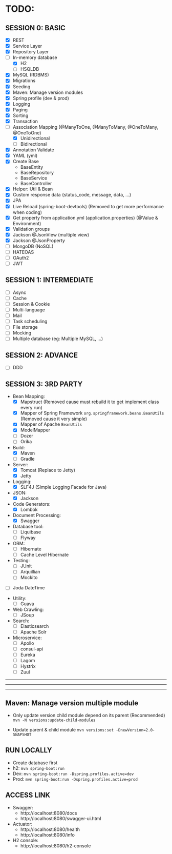 # TODO:

## SESSION 0: BASIC
- [x] REST
- [x] Service Layer
- [x] Repository Layer
- [ ] In-memory database
  + [x] H2
  + [ ] HSQLDB
- [x] MySQL (RDBMS)
- [x] Migrations
- [x] Seeding
- [x] Maven: Manage version modules
- [x] Spring profile (dev & prod)
- [x] Logging
- [x] Paging
- [x] Sorting
- [x] Transaction
- [ ] Association Mapping (@ManyToOne, @ManyToMany, @OneToMany, @OneToOne)
  + [x] Unidirectional
  + [ ] Bidirectional
- [x] Annotation Validate
- [x] YAML (yml)
- [x] Create Base
  + BaseEntity
  + BaseRepository
  + BaseService
  + BaseController
- [x] Helper: Util & Bean
- [x] Custom response data {status_code, message, data, ...}
- [x] JPA
- [x] Live Reload (spring-boot-devtools) (Removed to get more performance when coding)
- [x] Get property from application.yml (application.properties) (@Value & Environment)
- [x] Validation groups
- [x] Jackson @JsonView (multiple view)
- [x] Jackson @JsonProperty
- [ ] MongoDB (NoSQL)
- [ ] HATEOAS
- [ ] OAuth2
- [ ] JWT

## SESSION 1: INTERMEDIATE
- [ ] Async
- [ ] Cache
- [ ] Session & Cookie
- [ ] Multi-language
- [ ] Mail
- [ ] Task scheduling
- [ ] File storage
- [ ] Mocking
- [ ] Multiple database (eg: Multiple MySQL, ...)

## SESSION 2: ADVANCE
- [ ] DDD

## SESSION 3: 3RD PARTY
- Bean Mapping:
  + [x] Mapstruct (Removed cause must rebuild it to get implement class every run) 
  + [x] Mapper of Spring Framework `org.springframework.beans.BeanUtils` (Removed cause it very simple)
  + [x] Mapper of Apache `BeanUtils` 
  + [x] ModelMapper
  + [ ] Dozer
  + [ ] Orika

- Build:
  + [x] Maven
  + [ ] Gradle 

- Server:
  + [x] Tomcat (Replace to Jetty)
  + [x] Jetty
 
- Logging:
  + [x] SLF4J (Simple Logging Facade for Java)
  
- JSON:
  + [x] Jackson

- Code Generators:
  + [x] Lombok

- Document Processing:
  + [x] Swagger

- Database tool:
  + [ ] Liquibase
  + [ ] Flyway

- ORM:
  + [ ] Hibernate
  + [ ] Cache Level Hibernate

- Testing:
  + [ ] JUnit
  + [ ] Arquillian
  + [ ] Mockito

- [ ] Joda DateTime

- Utility:
  + [ ] Guava

- Web Crawling:
  + [ ] JSoup

- Search:
  + [ ] Elasticsearch
  + [ ] Apache Solr

- Microservice:
  + [ ] Apollo
  + [ ] consul-api
  + [ ] Eureka
  + [ ] Lagom
  + [ ] Hystrix 
  + [ ] Zuul  
  
---
***
___

## Maven: Manage version multiple module
- Only update version child module depend on its parent (Recommended)
```mvn -N versions:update-child-modules```

- Update parent & child module
```mvn versions:set -DnewVersion=2.0-SNAPSHOT```

## RUN LOCALLY
- Create database first
- h2:  ```mvn spring-boot:run```
- Dev: ```mvn spring-boot:run -Dspring.profiles.active=dev```
- Prod: ```mvn spring-boot:run -Dspring.profiles.active=prod```

## ACCESS LINK
- Swagger:
  + http://localhost:8080/docs
  + http://localhost:8080/swagger-ui.html
- Actuator:
  + http://localhost:8080/health
  + http://localhost:8080/info
- H2 console:
  + http://localhost:8080/h2-console